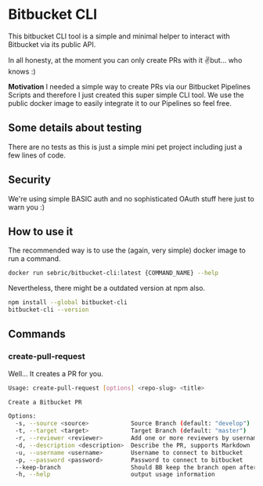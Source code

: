 # Bitbucket CLI
This bitbucket CLI tool is a simple and minimal helper to interact with Bitbucket via its public API. 

In all honesty, at the moment you can only create PRs with it ✌️but... who knows :)

**Motivation**
I needed a simple way to create PRs via our Bitbucket Pipelines Scripts and therefore I just created this super simple CLI tool.
We use the public docker image to easily integrate it to our Pipelines so feel free.

## Some details about testing
There are no tests as this is just a simple mini pet project including just a few lines of code.

## Security
We're using simple BASIC auth and no sophisticated OAuth stuff here just to warn you :)

## How to use it
The recommended way is to use the (again, very simple) docker image to run a command.

```sh
docker run sebric/bitbucket-cli:latest {COMMAND_NAME} --help
```

Nevertheless, there might be a outdated version at npm also.
```sh
npm install --global bitbucket-cli
bitbucket-cli --version
```

## Commands

### create-pull-request
Well... It creates a PR for you.

```sh
Usage: create-pull-request [options] <repo-slug> <title>

Create a Bitbucket PR

Options:
  -s, --source <source>            Source Branch (default: "develop")
  -t, --target <target>            Target Branch (default: "master")
  -r, --reviewer <reviewer>        Add one or more reviewers by username (only Username works)
  -d, --description <description>  Describe the PR, supports Markdown
  -u, --username <username>        Username to connect to bitbucket
  -p, --password <password>        Password to connect to bitbucket
  --keep-branch                    Should BB keep the branch open after merge?
  -h, --help                       output usage information
```
